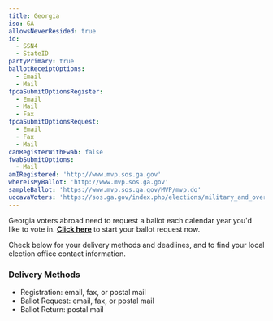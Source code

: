 ```yaml
---
title: Georgia
iso: GA
allowsNeverResided: true
id:
  - SSN4
  - StateID
partyPrimary: true
ballotReceiptOptions:
  - Email
  - Mail
fpcaSubmitOptionsRegister:
  - Email
  - Mail
  - Fax
fpcaSubmitOptionsRequest:
  - Email
  - Fax
  - Mail
canRegisterWithFwab: false
fwabSubmitOptions:
  - Mail
amIRegistered: 'http://www.mvp.sos.ga.gov'
whereIsMyBallot: 'http://www.mvp.sos.ga.gov'
sampleBallot: 'https://www.mvp.sos.ga.gov/MVP/mvp.do'
uocavaVoters: 'https://sos.ga.gov/index.php/elections/military_and_overseas_voting2'
---
```

Georgia voters abroad need to request a ballot each calendar year you'd like to vote in. [**Click here**](https://www.votefromabroad.org) to start your ballot request now.

Check below for your delivery methods and deadlines, and to find your local election office contact information.

### Delivery Methods

* Registration: email, fax, or postal mail
* Ballot Request: email, fax, or postal mail
* Ballot Return: postal mail

